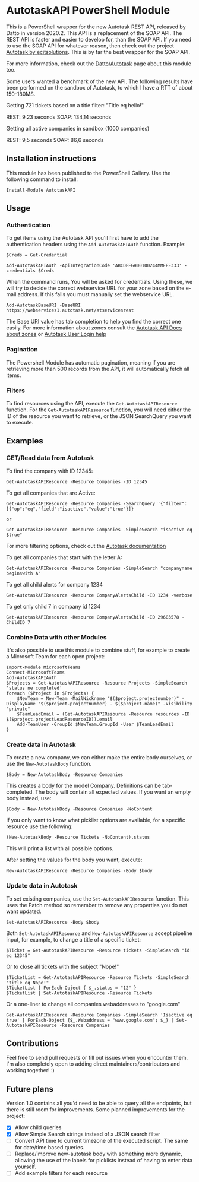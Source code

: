 ﻿# AutotaskAPI PowerShell Module

This is a PowerShell wrapper for the new Autotask REST API, released by Datto in version 2020.2. This API is a replacement of the SOAP API. The REST API is faster and easier to develop for, than the SOAP API. If you need to use the SOAP API for whatever reason, then check out the project [Autotask by ecitsolutions](https://github.com/ecitsolutions/Autotask). This is by far the best wrapper for the SOAP API.

For more information, check out the [Datto/Autotask](https://www.datto.com/integrations/lime-networks-b-v-cyberdrain-com) page about this module too.

Some users wanted a benchmark of the new API. The following results have been performed on the sandbox of Autotask, to which I have a RTT of about 150-180MS.

Getting 721 tickets based on a title filter: "Title eq hello!"

REST: 9.23 seconds
SOAP: 134,14 seconds

Getting all active companies in sandbox (1000 companies)

REST: 9,5 seconds
SOAP: 86,6 seconds

## Installation instructions

This module has been published to the PowerShell Gallery. Use the following command to install:  

    Install-Module AutotaskAPI

## Usage

### Authentication

To get items using the Autotask API you'll first have to add the authentication headers using the `Add-AutotaskAPIAuth` function. Example:

    $Creds = Get-Credential
    
    Add-AutotaskAPIAuth -ApiIntegrationCode 'ABCDEFGH00100244MMEEE333' -credentials $Creds

When the command runs, You will be asked for credentials. Using these, we will try to decide the correct webservice URL for your zone based on the e-mail address. If this fails you must manually set the webservice URL.

    Add-AutotaskBaseURI -BaseURI https://webservices1.autotask.net/atservicesrest

The Base URI value has tab completion to help you find the correct one easily. For more information about zones consult the [Autotask API Docs about zones](https://www.autotask.net/help/developerhelp/Content/APIs/General/API_Zones.htm) or [Autotask User Login help](https://www.autotask.net/help/Content/2_Getting_Started/LogIntoAutotask.htm?Highlight=hosted)

### Pagination

The Powershell Module has automatic pagination, meaning if you are retrieving more than 500 records from the API, it will automatically fetch all items.

### Filters

To find resources using the API, execute the `Get-AutotaskAPIResource` function. For the `Get-AutotaskAPIResource` function, you will need either the ID of the resource you want to retrieve, or the JSON SearchQuery you want to execute.

## Examples

### GET/Read data from Autotask

To find the company with ID 12345:

    Get-AutotaskAPIResource -Resource Companies -ID 12345

To get all companies that are Active:

    Get-AutotaskAPIResource -Resource Companies -SearchQuery '{"filter":[{"op":"eq","field":"isactive","value":"true"}]}
    
    or
    
    Get-AutotaskAPIResource -Resource Companies -SimpleSearch "isactive eq $true"

For more filtering options, check out the [Autotask documentation](https://www.autotask.net/help/developerhelp/Content/APIs/REST/API_Calls/REST_Basic_Query_Calls.htm)

To get all companies that start with the letter A:

    Get-AutotaskAPIResource -Resource Companies -SimpleSearch "companyname beginswith A"

To get all child alerts for company 1234

    Get-AutotaskAPIResource -Resource CompanyAlertsChild -ID 1234 -verbose

To get only child 7 in company id 1234

    Get-AutotaskAPIResource -Resource CompanyAlertsChild -ID 29683578 -ChildID 7

### Combine Data with other Modules

It's also possible to use this module to combine stuff, for example to create a Microsoft Team for each open project:

    Import-Module MicrosoftTeams
    Connect-MicrosoftTeams
    Add-AutotaskAPIAuth
    $Projects = Get-AutotaskAPIResource -Resource Projects -SimpleSearch 'status ne completed'
    foreach ($Project in $Projects) {
        $NewTeam = New-Team -MailNickname "$($project.projectnumber)" -DisplayName "$($project.projectnumber) - $($project.name)" -Visibility "private"
        $TeamLeadEmail = (Get-AutotaskAPIResource -Resource resources -ID $($project.projectLeadResourceID)).email
        Add-TeamUser -GroupId $NewTeam.GroupId -User $TeamLeadEmail
    }

### Create data in Autotask

To create a new company, we can either make the entire body ourselves, or use the `New-AutotaskBody` function.

    $Body = New-AutotaskBody -Resource Companies

This creates a body for the model Company. Definitions can be tab-completed. The body will contain all expected values. If you want an empty body instead, use:

    $Body = New-AutotaskBody -Resource Companies -NoContent

If you only want to know what picklist options are available, for a specific resource use the following:

    (New-AutotaskBody -Resource Tickets -NoContent).status

This will print a list with all possible options.

After setting the values for the body you want, execute:

    New-AutotaskAPIResource -Resource Companies -Body $body

### Update data in Autotask

To set existing companies, use the `Set-AutotaskAPIResource` function. This uses the Patch method so remember to remove any properties you do not want updated.

    Set-AutotaskAPIResource -Body $body

Both `Set-AutotaskAPIResource` and `New-AutotaskAPIResource` accept pipeline input, for example, to change a title of a specific ticket:

    $Ticket = Get-AutotaskAPIResource -Resource tickets -SimpleSearch "id eq 12345"

Or to close all tickets with the subject "Nope!"

    $TicketList = Get-AutotaskAPIResource -Resource Tickets -SimpleSearch "title eq Nope!"
    $TicketList | ForEach-Object { $_.status = "12" }
    $TicketList | Set-AutotaskAPIResource -Resource Tickets

Or a one-liner to change all companies webaddresses to "google.com"

    Get-AutotaskAPIResource -Resource Companies -SimpleSearch 'Isactive eq true' | ForEach-Object {$_.Webaddress = "www.google.com"; $_} | Set-AutotaskAPIResource -Resource Companies

## Contributions

Feel free to send pull requests or fill out issues when you encounter them. I'm also completely open to adding direct maintainers/contributors and working together! :)

## Future plans

Version 1.0 contains all you'd need to be able to query all the endpoints, but there is still room for improvements. Some planned improvements for the project:

- [x] Allow child queries
- [x] Allow Simple Search strings instead of a JSON search filter
- [ ] Convert API time to current timezone of the executed script. The same for date/time based queries.
- [ ] Replace/improve new-autotask body with something more dynamic, allowing the use of the labels for picklists instead of having to enter data yourself.
- [ ] Add example filters for each resource
